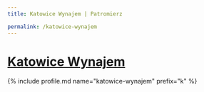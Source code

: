```yaml
---
title: Katowice Wynajem | Patromierz

permalink: /katowice-wynajem
---
```


# [Katowice Wynajem](https://patronite.pl/katowice-wynajem)

{% include profile.md name="katowice-wynajem" prefix="k" %}
